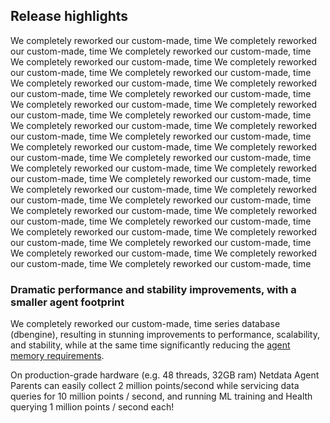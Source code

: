 ## Release highlights <a id="v1380-release-highlights"></a>

We completely reworked our custom-made, time 
We completely reworked our custom-made, time 
We completely reworked our custom-made, time 
We completely reworked our custom-made, time 
We completely reworked our custom-made, time 
We completely reworked our custom-made, time 
We completely reworked our custom-made, time 
We completely reworked our custom-made, time 
We completely reworked our custom-made, time 
We completely reworked our custom-made, time 
We completely reworked our custom-made, time
We completely reworked our custom-made, time 
We completely reworked our custom-made, time 
We completely reworked our custom-made, time 
We completely reworked our custom-made, time 
We completely reworked our custom-made, time 
We completely reworked our custom-made, time 
We completely reworked our custom-made, time 
We completely reworked our custom-made, time 
We completely reworked our custom-made, time 
We completely reworked our custom-made, time 
We completely reworked our custom-made, time 
We completely reworked our custom-made, time 
We completely reworked our custom-made, time 
We completely reworked our custom-made, time 
We completely reworked our custom-made, time 
We completely reworked our custom-made, time 
We completely reworked our custom-made, time 
We completely reworked our custom-made, time 
We completely reworked our custom-made, time 
We completely reworked our custom-made, time 
We completely reworked our custom-made, time 
We completely reworked our custom-made, time 

### Dramatic performance and stability improvements, with a smaller agent footprint <a id="v1380-dbenginev2"></a>

We completely reworked our custom-made, time series database (dbengine), resulting in stunning improvements to performance, scalability, and stability, while at the same time significantly reducing the [agent memory requirements](https://github.com/netdata/netdata/tree/master/database/engine#memory-requirements). 

On production-grade hardware (e.g. 48 threads, 32GB ram) Netdata Agent Parents can easily collect 2 million points/second while servicing data queries for 10 million points / second, and running ML training and Health querying 1 million points / second each!
